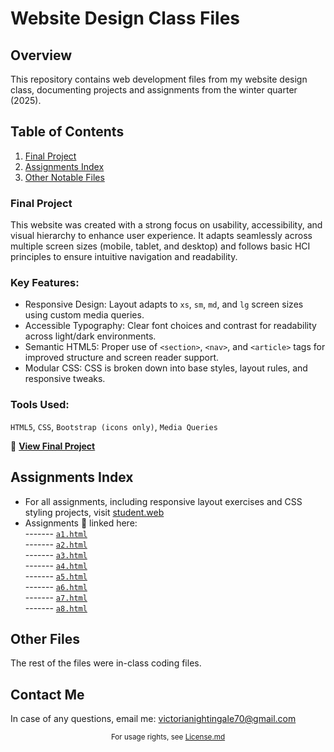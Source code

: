 # Website Design Class Files
## Overview
This repository contains web development files from my website design class, documenting projects and assignments from the winter quarter (2025).

## Table of Contents
1. [Final Project](#final-project)
2. [Assignments Index](#assignments-index)
3. [Other Notable Files](#other-notable-files)

### Final Project
This website was created with a strong focus on usability, accessibility, and visual hierarchy to enhance user experience. It adapts seamlessly across multiple screen sizes (mobile, tablet, and desktop) and follows basic HCI principles to ensure intuitive navigation and readability.

### Key Features:
- Responsive Design: Layout adapts to `xs`, `sm`, `md`, and `lg` screen sizes using custom media queries.
- Accessible Typography: Clear font choices and contrast for readability across light/dark environments.
- Semantic HTML5: Proper use of `<section>`, `<nav>`, and `<article>` tags for improved structure and screen reader support.
- Modular CSS: CSS is broken down into base styles, layout rules, and responsive tweaks.

### Tools Used:
`HTML5`, `CSS`, `Bootstrap (icons only)`, `Media Queries`

🔗 **[View Final Project](https://studentweb.cdm.depaul.edu/vkimani/final_project/homepage.html)** <br>

## Assignments Index
- For all assignments, including responsive layout exercises and CSS styling projects, visit [student.web](#) <br>
- Assignments 📂 linked here: <br>
  ------- [`a1.html`](./a1.html) <br>
  ------- [`a2.html`](./a2.html) <br>
  ------- [`a3.html`](./a3.html) <br>
  ------- [`a4.html`](./a4.html) <br>
  ------- [`a5.html`](./a5.html) <br>
  ------- [`a6.html`](./a6.html) <br>
  ------- [`a7.html`](./a7.html) <br>
  ------- [`a8.html`](./a8.html) <br>

## Other Files
The rest of the files were in-class coding files.

## Contact Me
In case of any questions, email me: [victorianightingale70@gmail.com](mailto:victorianightingale70@gmail.com)

<div align="center">
  <sup>For usage rights, see <a href="https://github.com/vickykimani/website-design/blob/main/LICENSE.md">License.md</a></sup>
</div>
  

